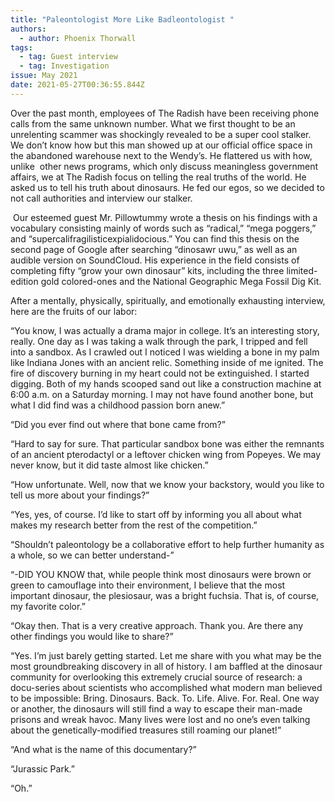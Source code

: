 ```yaml
---
title: "Paleontologist More Like Badleontologist "
authors:
  - author: Phoenix Thorwall
tags:
  - tag: Guest interview
  - tag: Investigation
issue: May 2021
date: 2021-05-27T00:36:55.844Z
---
```

Over the past month, employees of The Radish have been receiving phone calls from the same unknown number. What we first thought to be an unrelenting scammer was shockingly revealed to be a super cool stalker. We don’t know how but this man showed up at our official office space in the abandoned warehouse next to the Wendy’s. He flattered us with how, unlike  other news programs, which only discuss meaningless government affairs, we at The Radish focus on telling the real truths of the world. He asked us to tell his truth about dinosaurs. He fed our egos, so we decided to not call authorities and interview our stalker.

 Our esteemed guest Mr. Pillowtummy wrote a thesis on his findings with a vocabulary consisting mainly of words such as “radical,” “mega poggers,” and “supercalifragilisticexpialidocious.” You can find this thesis on the second page of Google after searching “dinosawr uwu,” as well as an audible version on SoundCloud. His experience in the field consists of completing fifty “grow your own dinosaur” kits, including the three limited-edition gold colored-ones and the National Geographic Mega Fossil Dig Kit.

After a mentally, physically, spiritually, and emotionally exhausting interview, here are the fruits of our labor:

“You know, I was actually a drama major in college. It’s an interesting story, really. One day as I was taking a walk through the park, I tripped and fell into a sandbox. As I crawled out I noticed I was wielding a bone in my palm like Indiana Jones with an ancient relic. Something inside of me ignited. The fire of discovery burning in my heart could not be extinguished. I started digging. Both of my hands scooped sand out like a construction machine at 6:00 a.m. on a Saturday morning. I may not have found another bone, but what I did find was a childhood passion born anew.”

“Did you ever find out where that bone came from?”

“Hard to say for sure. That particular sandbox bone was either the remnants of an ancient pterodactyl or a leftover chicken wing from Popeyes. We may never know, but it did taste almost like chicken.”

“How unfortunate. Well, now that we know your backstory, would you like to tell us more about your findings?”

“Yes, yes, of course. I’d like to start off by informing you all about what makes my research better from the rest of the competition.”

“Shouldn’t paleontology be a collaborative effort to help further humanity as a whole, so we can better understand-”

“-DID YOU KNOW that, while people think most dinosaurs were brown or green to camouflage into their environment, I believe that the most important dinosaur, the plesiosaur, was a bright fuchsia. That is, of course, my favorite color.”

“Okay then. That is a very creative approach. Thank you. Are there any other findings you would like to share?”

“Yes. I’m just barely getting started. Let me share with you what may be the most groundbreaking discovery in all of history. I am baffled at the dinosaur community for overlooking this extremely crucial source of research: a docu-series about scientists who accomplished what modern man believed to be impossible: Bring. Dinosaurs. Back. To. Life. Alive. For. Real. One way or another, the dinosaurs will still find a way to escape their man-made prisons and wreak havoc. Many lives were lost and no one’s even talking about the genetically-modified treasures still roaming our planet!”

“And what is the name of this documentary?”

“Jurassic Park.”

“Oh.”